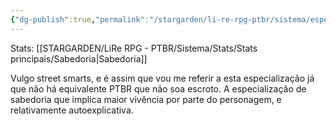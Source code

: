 ```yaml
---
{"dg-publish":true,"permalink":"/stargarden/li-re-rpg-ptbr/sistema/especializacoes/especializacoes-existentes/astucia-urbana/","created":"2025-01-11T01:32:05.513-03:00","updated":"2025-01-12T02:34:11.410-03:00"}
---
```



Stats: [[STARGARDEN/LiRe RPG - PTBR/Sistema/Stats/Stats principais/Sabedoria\|Sabedoria]]

Vulgo street smarts, e é assim que vou me referir a esta especialização já que não há equivalente PTBR que não soa escroto. A especialização de sabedoria que implica maior vivência por parte do personagem, e relativamente autoexplicativa.